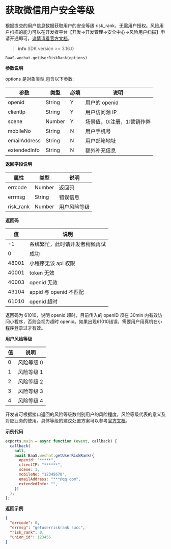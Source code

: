 # 获取微信用户安全等级

根据提交的用户信息数据获取用户的安全等级 risk_rank，无需用户授权。风险用户扫描的能力可以在开发者平台【开发→开发管理→安全中心→风险用户扫描】申请开通即可，[详情请看官方文档](https://developers.weixin.qq.com/minigame/dev/guide/open-ability/security.html)。

> **info**
> SDK version >= 3.16.0

`BaaS.wechat.getUserRiskRank(options)`

**参数说明**

options 是对象类型,包含以下参数:

| 参数         | 类型   | 必填 | 说明                       |
| ------------ | ------ | ---- | -------------------------- |
| openid       | String | Y    | 用户的 openid              |
| clientIp     | String | Y    | 用户访问源 IP              |
| scene        | Number | Y    | 场景值，0:注册，1:营销作弊 |
| mobileNo     | String | N    | 用户手机号                 |
| emailAddress | String | N    | 用户邮箱地址               |
| extendedInfo | String | N    | 额外补充信息               |

**返回字段说明**

| 属性      | 类型   | 说明         |
| --------- | ------ | ------------ |
| errcode   | Number | 返回码       |
| errmsg    | String | 错误信息     |
| risk_rank | Number | 用户风险等级 |

**返回码**

| 值    | 说明                           |
| ----- | ------------------------------ |
| -1    | 系统繁忙，此时请开发者稍候再试 |
| 0     | 成功                           |
| 48001 | 小程序无该 api 权限            |
| 40001 | token 无效                     |
| 40003 | openid 无效                    |
| 43104 | appid 与 openid 不匹配         |
| 61010 | openid 超时                    |

返回码为 61010，说明 openid 超时，目前传入的 openID 须在 30min 内有效访问小程序，否则会视为超时 openid。如果出现61010错误，需要用户用真机在小程序登录过才有效。

**用户风险等级**

| 值  | 说明       |
| --- | ---------- |
| 0   | 风险等级 0 |
| 1   | 风险等级 1 |
| 2   | 风险等级 2 |
| 3   | 风险等级 3 |
| 4   | 风险等级 4 |

开发者可根据接口返回的风险等级数判别用户的风险程度，风险等级代表的意义及对应业务的使用。具体等级的建议处置方案可以参考[官方文档](https://developers.weixin.qq.com/minigame/dev/guide/open-ability/security.html)。

**示例代码**

```js
exports.main = async function (event, callback) {
  callback(
    null,
    await BaaS.wechat.getUserRiskRank({
      openid: "*****",
      clientIP: "******",
      scene: 1,
      mobileNo: "12345678",
      emailAddress: "***@qq.com",
      extendedInfo: "",
    })
  );
};
```

**返回示例**

```JSON
{
  "errcode": 0,
  "errmsg": "getuserriskrank succ",
  "risk_rank": 0,
  "union_id": 123456
}
```
